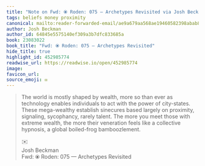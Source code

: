 ```yaml
---
title: "Note on Fwd: ⦿ Roden: 075 — Archetypes Revisited via Josh Beckman"
tags: beliefs money proximity
canonical: mailto:reader-forwarded-email/ae9a679aa568ae19460582398abab8d6
author: Josh Beckman
author_id: 64845e5575140ef309a3b7dfc833685a
book: 23083022
book_title: "Fwd: ⦿ Roden: 075 — Archetypes Revisited"
hide_title: true
highlight_id: 452985774
readwise_url: https://readwise.io/open/452985774
image: 
favicon_url: 
source_emoji: ✉️
---
```


> The world is mostly shaped by wealth, more so than ever as technology enables individuals to act with the power of city-states. These mega-wealthy establish sinecures based largely on proximity, signaling, sycophancy, rarely talent. The more you meet those with extreme wealth, the more their veneration feels like a collective hypnosis, a global boiled-frog bamboozlement.
> <div class="quoteback-footer"><div class="quoteback-avatar"><span class="mini-emoji"> ✉️</span></div><div class="quoteback-metadata"><div class="metadata-inner"><span style="display:none">FROM:</span><div aria-label="Josh Beckman" class="quoteback-author"> Josh Beckman</div><div aria-label="Fwd: ⦿ Roden: 075 — Archetypes Revisited" class="quoteback-title"> Fwd: ⦿ Roden: 075 — Archetypes Revisited</div></div></div></div>